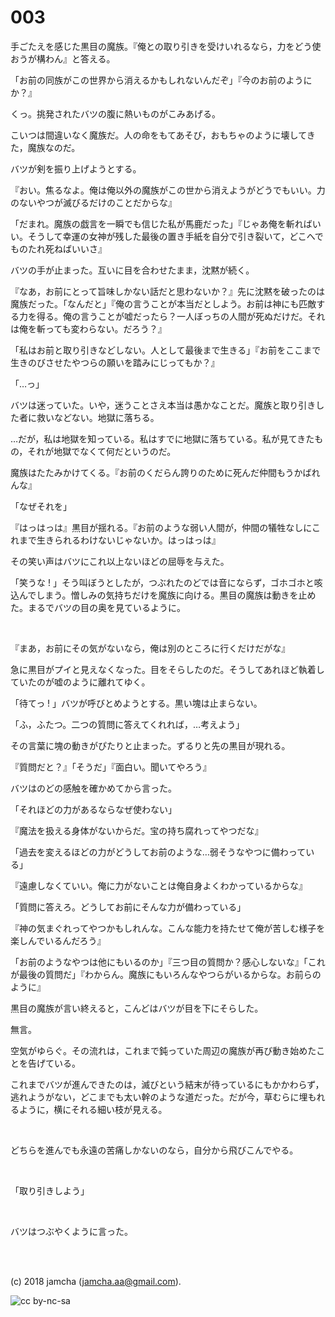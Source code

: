 

# 003

手ごたえを感じた黒目の魔族。『俺との取り引きを受けいれるなら，力をどう使おうが構わん』と答える。  

「お前の同族がこの世界から消えるかもしれないんだぞ」『今のお前のようにか？』  

くっ。挑発されたバツの腹に熱いものがこみあげる。  

こいつは間違いなく魔族だ。人の命をもてあそび，おもちゃのように壊してきた，魔族なのだ。  

バツが剣を振り上げようとする。  

『おい。焦るなよ。俺は俺以外の魔族がこの世から消えようがどうでもいい。力のないやつが滅びるだけのことだからな』  

「だまれ。魔族の戯言を一瞬でも信じた私が馬鹿だった」『じゃあ俺を斬ればいい。そうして幸運の女神が残した最後の置き手紙を自分で引き裂いて，どこへでものたれ死ねばいいさ』  

バツの手が止まった。互いに目を合わせたまま，沈黙が続く。  

『なあ，お前にとって旨味しかない話だと思わないか？』先に沈黙を破ったのは魔族だった。「なんだと」『俺の言うことが本当だとしよう。お前は神にも匹敵する力を得る。俺の言うことが嘘だったら？一人ぼっちの人間が死ぬだけだ。それは俺を斬っても変わらない。だろう？』  

「私はお前と取り引きなどしない。人として最後まで生きる」『お前をここまで生きのびさせたやつらの願いを踏みにじってもか？』  

「…っ」  

バツは迷っていた。いや，迷うことさえ本当は愚かなことだ。魔族と取り引きした者に救いなどない。地獄に落ちる。  

…だが，私は地獄を知っている。私はすでに地獄に落ちている。私が見てきたもの，それが地獄でなくて何だというのだ。  

魔族はたたみかけてくる。『お前のくだらん誇りのために死んだ仲間もうかばれんな』  

「なぜそれを」  

『はっはっは』黒目が揺れる。『お前のような弱い人間が，仲間の犠牲なしにこれまで生きられるわけないじゃないか。はっはっは』  

その笑い声はバツにこれ以上ないほどの屈辱を与えた。  

「笑うな ! 」そう叫ぼうとしたが，つぶれたのどでは音にならず，ゴホゴホと咳込んでしまう。憎しみの気持ちだけを魔族に向ける。黒目の魔族は動きを止めた。まるでバツの目の奥を見ているように。  

<br>  

『まあ，お前にその気がないなら，俺は別のところに行くだけだがな』  

急に黒目がプイと見えなくなった。目をそらしたのだ。そうしてあれほど執着していたのが嘘のように離れてゆく。  

「待てっ ! 」バツが呼びとめようとする。黒い塊は止まらない。  

「ふ，ふたつ。二つの質問に答えてくれれば，…考えよう」  

その言葉に塊の動きがぴたりと止まった。ずるりと先の黒目が現れる。  

『質問だと？』「そうだ」『面白い。聞いてやろう』  

バツはのどの感触を確かめてから言った。  

「それほどの力があるならなぜ使わない」  

『魔法を扱える身体がないからだ。宝の持ち腐れってやつだな』  

「過去を変えるほどの力がどうしてお前のような…弱そうなやつに備わっている」  

『遠慮しなくていい。俺に力がないことは俺自身よくわかっているからな』  

「質問に答えろ。どうしてお前にそんな力が備わっている」  

『神の気まぐれってやつかもしれんな。こんな能力を持たせて俺が苦しむ様子を楽しんでいるんだろう』  

「お前のようなやつは他にもいるのか」『三つ目の質問か？感心しないな』「これが最後の質問だ」『わからん。魔族にもいろんなやつらがいるからな。お前らのように』  

黒目の魔族が言い終えると，こんどはバツが目を下にそらした。  

無言。  

空気がゆらぐ。その流れは，これまで鈍っていた周辺の魔族が再び動き始めたことを告げている。  

これまでバツが進んできたのは，滅びという結末が待っているにもかかわらず，逃れようがない，どこまでも太い幹のような道だった。だが今，草むらに埋もれるように，横にそれる細い枝が見える。  

<br>  

どちらを進んでも永遠の苦痛しかないのなら，自分から飛びこんでやる。  

<br>  

「取り引きしよう」  

<br>  

バツはつぶやくように言った。  

<br>  
<br>  

(c) 2018 jamcha (jamcha.aa@gmail.com).  

![cc by-nc-sa](https://i.creativecommons.org/l/by-nc-sa/4.0/88x31.png)  

